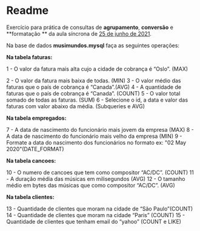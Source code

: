 # Readme

Exercício para prática de consultas de **agrupamento**, **conversão** e **formatação ** da aula síncrona de <u>25 de junho de 2021</u>.



Na base de dados **musimundos.mysql** faça as seguintes operações:



**Na tabela faturas:**

1 - O valor da fatura mais alta cujo a cidade de cobrança é “Oslo”. (MAX)

2 - O valor da fatura mais baixa de todas. (MIN)
3 - O valor médio das faturas que o país de cobrança é “Canada”.(AVG)
4 - A quantidade de faturas que o país de cobrança é “Canada”. (COUNT)
5 - O valor total somado de todas as faturas. (SUM)
6 - Selecione o id, a data e valor das faturas com valor abaixo da média. (Subqueries e AVG)

**Na tabela empregados:**

7 - A data de nascimento do funcionário mais jovem da empresa (MAX)
8 - A data de nascimento do funcionário mais velho da empresa (MIN)
9 - Formate a data do nascimento dos funcionários no formato ex: "02 May 2020"(DATE_FORMAT)

**Na tabela cancoes:** 

10 - O numero de cancoes que tem como compositor “AC/DC”. (COUNT) 
11 - A duração média das músicas em milisegundos (AVG)
12 - O tamanho médio em bytes das músicas que como compositor “AC/DC”. (AVG)

**Na tabela clientes:**

13 - Quantidade de clientes que moram na cidade de “São Paulo”(COUNT)
14 - Quantidade de clientes que moram na cidade “Paris” (COUNT)
15 - Quantidade de clientes que tenham email do “yahoo” (COUNT e LIKE)